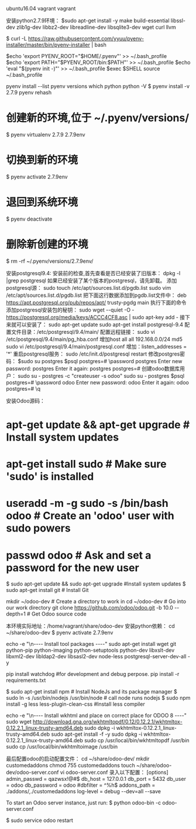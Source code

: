 ubuntu16.04
vagrant vagrant

安装python2.7.9环境：
$sudo apt-get install -y make build-essential libssl-dev zlib1g-dev libbz2-dev libreadline-dev libsqlite3-dev wget curl llvm

$ curl -L https://raw.githubusercontent.com/yyuu/pyenv-installer/master/bin/pyenv-installer | bash

$echo 'export PYENV_ROOT="$HOME/.pyenv"' >> ~/.bash_profile  
$echo 'export PATH="$PYENV_ROOT/bin:$PATH"' >> ~/.bash_profile
$echo 'eval "$(pyenv init -)"' >> ~/.bash_profile
$exec $SHELL
source ~/.bash_profile

pyenv install --list
pyenv versions
which python
python -V
$ pyenv install -v 2.7.9
pyenv rehash

# 创建新的环境,位于 ~/.pyenv/versions/
$ pyenv virtualenv 2.7.9 2.7.9env

# 切换到新的环境
$ pyenv activate 2.7.9env

# 退回到系统环境
$ pyenv deactivate

# 删除新创建的环境
$ rm -rf ~/.pyenv/versions/2.7.9env/

安装postgresql9.4:
安装前的检查,首先查看是否已经安装了旧版本：
dpkg -l |grep postgresql
如果已经安装了某个版本的postgresql，请先卸载。
添加postgresql源：
sudo touch /etc/apt/sources.list.d/pgdb.list
sudo vim /etc/apt/sources.list.d/pgdb.list
把下面这行数据添加到pgdb.list文件中：
deb https://apt.postgresql.org/pub/repos/apt/ trusty-pgdg main
执行下面的命令添加postgresql安装包的秘钥：
sudo wget --quiet -O - https://postgresql.org/media/keys/ACCC4CF8.asc | sudo apt-key add - 
接下来就可以安装了：
sudo apt-get update
sudo apt-get install postgresql-9.4
配置文件目录：/etc/postgresql/9.4/main/
配置远程链接：
sudo vi /etc/postgresql/9.4/main/pg_hba.conf
增加host  all    all    192.168.0.0/24    md5
sudo vi /etc/postgresql/9.4/main/postgresql.conf
增加：listen_addresses = '*'
重启postgresql服务：
sudo /etc/init.d/postgresql restart
修改postgres密码：
$sudo su postgres
$psql
postgres=# \password postgres
Enter new password:  postgres
Enter it again: postgres
postgres=# 
创建odoo数据库用户：
sudo su - postgres -c "createuser -s odoo"
sudo su - postgres
$psql
postgres=# \password odoo
Enter new password:  odoo
Enter it again: odoo
postgres=# \q


安装Odoo源码：
# apt-get update && apt-get upgrade # Install system updates
# apt-get install sudo # Make sure 'sudo' is installed

# useradd -m -g sudo -s /bin/bash odoo # Create an 'odoo' user with sudo powers
# passwd odoo # Ask and set a password for the new user

$ sudo apt-get update && sudo apt-get upgrade #Install system
updates
$ sudo apt-get install git # Install Git

mkdir ~/odoo-dev # Create a directory to work in
cd ~/odoo-dev # Go into our work directory
git clone https://github.com/odoo/odoo.git -b 10.0 --depth=1       # Get Odoo source code

本环境实际地址：/home/vagrant/share/odoo-dev
安装python依赖：
cd ~/share/odoo-dev
$ pyenv activate 2.7.9env

echo -e "\n---- Install tool packages ----"
sudo apt-get install wget git python-pip python-imaging python-setuptools python-dev libxslt-dev libxml2-dev libldap2-dev libsasl2-dev node-less postgresql-server-dev-all -y

pip install watchdog   #for development and debug perpose.
pip install -r requirements.txt

$ sudo apt-get install npm                     # Install NodeJs and its package manager
$ sudo ln -s /usr/bin/nodejs /usr/bin/node      # call node runs nodejs
$ sudo npm install -g less less-plugin-clean-css    #Install less compiler

echo -e "\n---- Install wkhtml and place on correct place for ODOO 8 ----"
sudo wget http://download.gna.org/wkhtmltopdf/0.12/0.12.2.1/wkhtmltox-0.12.2.1_linux-trusty-amd64.deb
sudo dpkg -i wkhtmltox-0.12.2.1_linux-trusty-amd64.deb
sudo apt-get install -f -y
sudo dpkg -i wkhtmltox-0.12.2.1_linux-trusty-amd64.deb
sudo cp /usr/local/bin/wkhtmltopdf /usr/bin
sudo cp /usr/local/bin/wkhtmltoimage /usr/bin


最后配置odoo的启动配置文件：
cd ~/share/odoo-dev/
mkdir customedaddons
chmod 755 customedaddons
touch ~/share/odoo-dev/odoo-server.conf
vi odoo-server.conf
录入以下配置：
[options]
admin_passwd = qazwsx!@#$
db_host = 127.0.0.1
db_port = 5432
db_user = odoo
db_password = odoo
#dbfilter = ^%h$
addons_path = ./addons/,./customedaddons
log-level = debug
--dev=all
--save

To start an Odoo server instance, just run:
$ python odoo-bin -c odoo-server.conf

$ sudo service odoo restart






